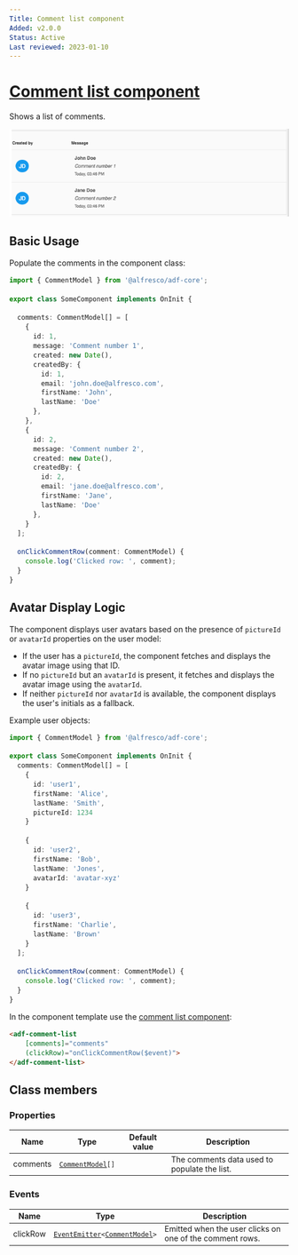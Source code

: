 ```yaml
---
Title: Comment list component
Added: v2.0.0
Status: Active
Last reviewed: 2023-01-10
---
```


# [Comment list component](../../../lib/core/src/lib/comments/comment-list/comment-list.component.ts "Defined in comment-list.component.ts")

Shows a list of comments.

![ADF Comment List](../../docassets/images/adf-comment-list.png)

## Basic Usage

Populate the comments in the component class:

```ts
import { CommentModel } from '@alfresco/adf-core';

export class SomeComponent implements OnInit {

  comments: CommentModel[] = [
    {
      id: 1,
      message: 'Comment number 1',
      created: new Date(),
      createdBy: {
        id: 1,
        email: 'john.doe@alfresco.com',
        firstName: 'John',
        lastName: 'Doe'
      },
    },
    {
      id: 2,
      message: 'Comment number 2',
      created: new Date(),
      createdBy: {
        id: 2,
        email: 'jane.doe@alfresco.com',
        firstName: 'Jane',
        lastName: 'Doe'
      },
    }
  ];

  onClickCommentRow(comment: CommentModel) {
    console.log('Clicked row: ', comment);
  }
}
```

## Avatar Display Logic

The component displays user avatars based on the presence of `pictureId` or `avatarId` properties on the user model:

- If the user has a `pictureId`, the component fetches and displays the avatar image using that ID.
- If no `pictureId` but an `avatarId` is present, it fetches and displays the avatar image using the `avatarId`.
- If neither `pictureId` nor `avatarId` is available, the component displays the user's initials as a fallback.

Example user objects:

```ts
import { CommentModel } from '@alfresco/adf-core';

export class SomeComponent implements OnInit {
  comments: CommentModel[] = [
    {
      id: 'user1',
      firstName: 'Alice',
      lastName: 'Smith',
      pictureId: 1234
    }

    {
      id: 'user2',
      firstName: 'Bob',
      lastName: 'Jones',
      avatarId: 'avatar-xyz'
    }

    {
      id: 'user3',
      firstName: 'Charlie',
      lastName: 'Brown'
    }
  ];

  onClickCommentRow(comment: CommentModel) {
    console.log('Clicked row: ', comment);
  }
}
```

In the component template use the [comment list component](comment-list.component.md):

```html
<adf-comment-list
    [comments]="comments"
    (clickRow)="onClickCommentRow($event)">
</adf-comment-list>
```

## Class members

### Properties

| Name | Type | Default value | Description |
| ---- | ---- | ------------- | ----------- |
| comments | [`CommentModel`](../../../lib/core/src/lib/models/comment.model.ts)`[]` |  | The comments data used to populate the list. |

### Events

| Name | Type | Description |
| ---- | ---- | ----------- |
| clickRow | [`EventEmitter`](https://angular.io/api/core/EventEmitter)`<`[`CommentModel`](../../../lib/core/src/lib/models/comment.model.ts)`>` | Emitted when the user clicks on one of the comment rows. |
